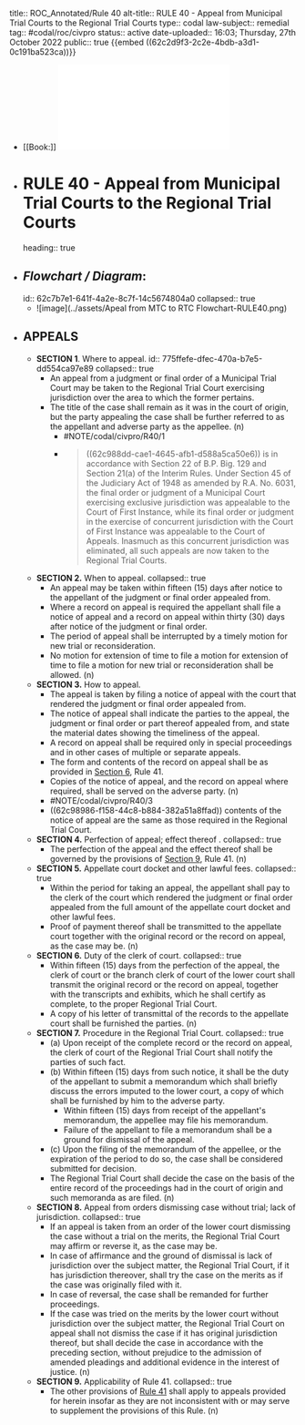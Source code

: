title:: ROC_Annotated/Rule 40
alt-title:: RULE 40 - Appeal from Municipal Trial Courts to the Regional Trial Courts
type:: codal
law-subject:: remedial
tag:: #codal/roc/civpro
status:: active
date-uploaded:: 16:03; Thursday, 27th October 2022
public:: true
{{embed ((62c2d9f3-2c2e-4bdb-a3d1-0c191ba523ca))}}

- [[Book:]] ![Noche Vol 2, 2021 ed., RULE 40](NOCHE_VOL2_RULE40.pdf)
- # RULE 40 - Appeal from Municipal Trial Courts to the Regional Trial Courts
  heading:: true
- ## _Flowchart / Diagram_:
  id:: 62c7b7e1-641f-4a2e-8c7f-14c5674804a0
  collapsed:: true
	- ![image](../assets/Apeal from MTC to RTC Flowchart-RULE40.png)
- ## APPEALS
	- **SECTION 1**. Where to appeal.
	  id:: 775ffefe-dfec-470a-b7e5-dd554ca97e89
	  collapsed:: true
		- An appeal from a judgment or final order of a Municipal Trial Court may be taken to the Regional Trial Court exercising jurisdiction over the area to which the former pertains.
		- The title of the case shall remain as it was in the court of origin, but the party appealing the case shall be further referred to as the appellant and adverse party as the appellee. (n)
			- #NOTE/codal/civpro/R40/1
			- > ((62c988dd-cae1-4645-afb1-d588a5ca50e6))  is in accordance with Section 22 of B.P. Big. 129 and Section 21(a) of the Interim Rules. Under Section 45 of the Judiciary Act of 1948 as amended by R.A. No. 6031, the final order or judgment of a Municipal Court exercising exclusive jurisdiction was appealable to the Court of First Instance, while its final order or judgment in the exercise of concurrent jurisdiction with the Court of First Instance was appealable to the Court of Appeals. Inasmuch as this concurrent jurisdiction was eliminated, all such appeals are now taken to the Regional Trial Courts.
	- **SECTION 2.** When to appeal.
	  collapsed:: true
		- An appeal may be taken within fifteen (15) days after notice to the appellant of the judgment or final order appealed from.
		- Where a record on appeal is required the appellant shall file a notice of appeal and a record on appeal within thirty (30) days after notice of the judgment or final order.
		- The period of appeal shall be interrupted by a timely motion for new trial or reconsideration.
		- No motion for extension of time to file a motion for extension of time to file a motion for new trial or reconsideration shall be allowed. (n)
	- **SECTION 3.** How to appeal.
		- The appeal is taken by filing a notice of appeal with the court that rendered the judgment or final order appealed from.
		- The notice of appeal shall indicate the parties to the appeal, the judgment or final order or part thereof appealed from, and state the material dates showing the timeliness of the appeal.
		- A record on appeal shall be required only in special proceedings and in other cases of multiple or separate appeals.
		- The form and contents of the record on appeal shall be as provided in [Section 6](logseq://graph/OBSIDIAN?block-id=932b32d5-18eb-4bdc-9aba-981cc3f5b1c3), Rule 41.
		- Copies of the notice of appeal, and the record on appeal where required, shall be served on the adverse party. (n)
		- #NOTE/codal/civpro/R40/3
		- ((62c98986-f158-44c8-b884-382a51a8ffad))  contents of the notice of appeal are the same as those required in the Regional Trial Court.
	- **SECTION 4.** Perfection of appeal; effect thereof .
	  collapsed:: true
		- The perfection of the appeal and the effect thereof shall be governed by the provisions of [Section 9](logseq://graph/OBSIDIAN?block-id=d2bab0df-9b5b-480b-a55f-fe6528dc0f23), Rule 41. (n)
	- **SECTION 5.** Appellate court docket and other lawful fees.
	  collapsed:: true
		- Within the period for taking an appeal, the appellant shall pay to the clerk of the court which rendered the judgment or final order appealed from the full amount of the appellate court docket and other lawful fees.
		- Proof of payment thereof shall be transmitted to the appellate court together with the original record or the record on appeal, as the case may be. (n)
	- **SECTION 6.** Duty of the clerk of court.
	  collapsed:: true
		- Within fifteen (15) days from the perfection of the appeal, the clerk of court or the branch clerk of court of the lower court shall transmit the original record or the record on appeal, together with the transcripts and exhibits, which he shall certify as complete, to the proper Regional Trial Court.
		- A copy of his letter of transmittal of the records to the appellate court shall be furnished the parties. (n)
	- **SECTION 7.** Procedure in the Regional Trial Court.
	  collapsed:: true
		- (a) Upon receipt of the complete record or the record on appeal, the clerk of court of the Regional Trial Court shall notify the parties of such fact.
		- (b) Within fifteen (15) days from such notice, it shall be the duty of the appellant to submit a memorandum which shall briefly discuss the errors imputed to the lower court, a copy of which shall be furnished by him to the adverse party.
			- Within fifteen (15) days from receipt of the appellant's memorandum, the appellee may file his memorandum.
			- Failure of the appellant to file a memorandum shall be a ground for dismissal of the appeal.
		- (c) Upon the filing of the memorandum of the appellee, or the expiration of the period to do so, the case shall be considered submitted for decision.
		- The Regional Trial Court shall decide the case on the basis of the entire record of the proceedings had in the court of origin and such memoranda as are filed. (n)
	- **SECTION 8.** Appeal from orders dismissing case without trial; lack of jurisdiction.
	  collapsed:: true
		- If an appeal is taken from an order of the lower court dismissing the case without a trial on the merits, the Regional Trial Court may affirm or reverse it, as the case may be.
		- In case of affirmance and the ground of dismissal is lack of jurisdiction over the subject matter, the Regional Trial Court, if it has jurisdiction thereover, shall try the case on the merits as if the case was originally filed with it.
		- In case of reversal, the case shall be remanded for further proceedings.
		- If the case was tried on the merits by the lower court without jurisdiction over the subject matter, the Regional Trial Court on appeal shall not dismiss the case if it has original jurisdiction thereof, but shall decide the case in accordance with the preceding section, without prejudice to the admission of amended pleadings and additional evidence in the interest of justice. (n)
	- **SECTION 9.** Applicability of Rule 41.
	  collapsed:: true
		- The other provisions of [Rule 41](logseq://graph/OBSIDIAN?page=ROC_Annotated%2FRule%2041) shall apply to appeals provided for herein insofar as they are not inconsistent with or may serve to supplement the provisions of this Rule. (n)